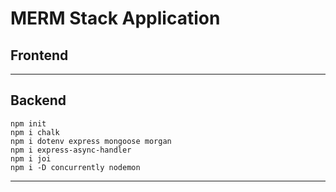 # MERM Stack Application


## Frontend


---

## Backend

```nodejs
npm init
npm i chalk
npm i dotenv express mongoose morgan
npm i express-async-handler 
npm i joi
npm i -D concurrently nodemon
```

---

